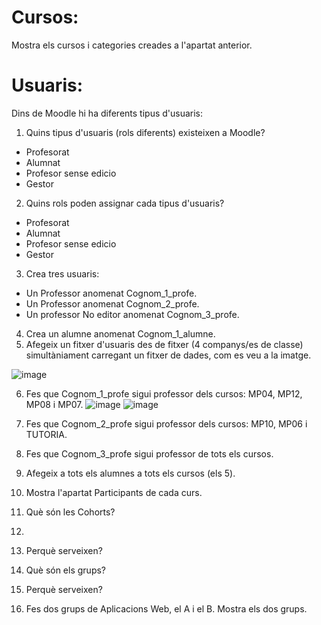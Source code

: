 # Cursos:

Mostra els cursos i categories creades a l'apartat anterior.

# Usuaris:

Dins de Moodle hi ha diferents tipus d'usuaris:

1. Quins tipus d'usuaris (rols diferents) existeixen a Moodle?
-  Profesorat
-  Alumnat
-  Profesor sense edicio
-  Gestor
2. Quins rols poden assignar cada tipus d'usuaris?
-  Profesorat
-  Alumnat
-  Profesor sense edicio
-  Gestor
3. Crea tres usuaris:
  - Un Professor anomenat Cognom_1_profe.
  - Un Professor anomenat Cognom_2_profe.
  - Un professor No editor anomenat Cognom_3_profe.
4.  Crea un alumne anomenat Cognom_1_alumne.
5.  Afegeix un fitxer d'usuaris des de fitxer (4 companys/es de classe) simultàniament carregant un fitxer de dades, com es veu a la imatge.

![image](https://user-images.githubusercontent.com/110727546/205681118-13764074-331b-42b7-b051-38f816f8b931.png)

6. Fes que Cognom_1_profe sigui professor dels cursos: MP04, MP12, MP08 i MP07.
![image](https://user-images.githubusercontent.com/114423260/212159718-1d39e38d-7f6e-4e49-959d-ca465957343e.png)
![image](https://user-images.githubusercontent.com/114423260/212160579-f2fa0937-2a78-42d0-b1af-9de56e144989.png)


8. Fes que Cognom_2_profe sigui professor dels cursos: MP10, MP06 i TUTORIA.
9. Fes que Cognom_3_profe sigui professor de tots els cursos.
10. Afegeix a tots els alumnes a tots els cursos (els 5).
11. Mostra l'apartat Participants de cada curs.
12. Què són les Cohorts? 
13. 
14. Perquè serveixen?
15. Què són els grups?
16. Perquè serveixen?
17. Fes dos grups de Aplicacions Web, el A i el B. Mostra els dos grups.
